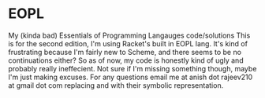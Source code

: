 # EOPL
My (kinda bad) Essentials of Programming Langauges code/solutions
This is for the second edition, I'm using Racket's built in EOPL lang. It's kind of frustrating because I'm fairly new to Scheme, and there seems to be no continuations either? So as of now, my code is honestly kind of ugly and probably really ineffecient. Not sure if I'm missing something though, maybe I'm just making excuses.
For any questions email me at 
anish dot rajeev210 at gmail dot com
replacing <dot> and <at> with their symbolic representation.
